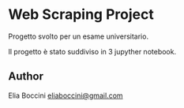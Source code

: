 # Web Scraping Project

Progetto svolto per un esame universitario.

Il progetto è stato suddiviso in 3 jupyther notebook.

## Author 

Elia Boccini eliaboccini@gmail.com
